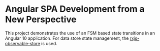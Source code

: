 # Angular SPA Development from a New Perspective

This project demonstrates the use of an FSM based state transitions in an Angular 10 application. For data store state management, the [rxjs-observable-store](https://github.com/georgebyte/rxjs-observable-store) is used.

